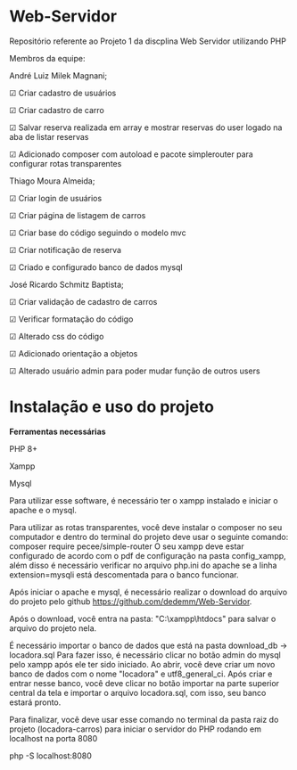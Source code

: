 # Web-Servidor

Repositório referente ao Projeto 1 da discplina Web Servidor utilizando PHP

Membros da equipe:

André Luiz Milek Magnani;

☑ Criar cadastro de usuários

☑ Criar cadastro de carro

☑ Salvar reserva realizada em array e mostrar reservas do user logado na aba de listar reservas

☑ Adicionado composer com autoload e pacote simplerouter para configurar rotas transparentes

Thiago Moura Almeida;

☑ Criar login de usuários

☑ Criar página de listagem de carros

☑ Criar base do código seguindo o modelo mvc

☑ Criar notificação de reserva

☑ Criado e configurado banco de dados mysql

José Ricardo Schmitz Baptista;

☑ Criar validação de cadastro de carros

☑ Verificar formatação do código

☑ Alterado css do código

☑ Adicionado orientação a objetos

☑ Alterado usuário admin para poder mudar função de outros users

# **Instalação e uso do projeto**

**Ferramentas necessárias**

PHP 8+

Xampp

Mysql

Para utilizar esse software, é necessário ter o xampp instalado e iniciar o apache e o mysql.

Para utilizar as rotas transparentes, você deve instalar o composer no seu computador e dentro do terminal do projeto deve usar o seguinte comando: composer require pecee/simple-router
O seu xampp deve estar configurado de acordo com o pdf de configuração na pasta config_xampp, além disso é necessário verificar no arquivo php.ini do apache se a linha 
extension=mysqli
está descomentada para o banco funcionar.

Após iniciar o apache e mysql, é necessário realizar o download do arquivo do projeto pelo github https://github.com/dedemm/Web-Servidor.

Após o download, você entra na pasta: "C:\xampp\htdocs" para salvar o arquivo do projeto nela.

É necessário importar o banco de dados que está na pasta download_db -> locadora.sql
Para fazer isso, é necessário clicar no botão admin do mysql pelo xampp após ele ter sido iniciado.
Ao abrir, você deve criar um novo banco de dados com o nome "locadora" e utf8_general_ci.
Após criar e entrar nesse banco, você deve clicar no botão importar na parte superior central da tela e importar o arquivo locadora.sql, com isso, seu banco estará pronto.


Para finalizar, você deve usar esse comando no terminal da pasta raiz do projeto (locadora-carros) para iniciar o servidor do PHP rodando em localhost na porta 8080

php -S localhost:8080





